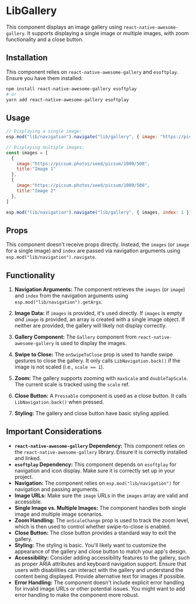 # LibGallery

This component displays an image gallery using `react-native-awesome-gallery`. It supports displaying a single image or multiple images, with zoom functionality and a close button.

## Installation

This component relies on `react-native-awesome-gallery` and `esoftplay`. Ensure you have them installed:

```bash
npm install react-native-awesome-gallery esoftplay
# or
yarn add react-native-awesome-gallery esoftplay
```

## Usage

```javascript
// Displaying a single image:
esp.mod("lib/navigation").navigate("lib/gallery", { image: "https://picsum.photos/seed/picsum/200/300" });

// Displaying multiple images:
const images = [
  {
    image:"https://picsum.photos/seed/picsum/1000/500",
    title:"Image 1"
  },
  {
    image:"https://picsum.photos/seed/picsum/1000/500",
    title:"Image 2"
  },
]

esp.mod("lib/navigation").navigate("lib/gallery", { images, index: 1 }); // Start at index 1

```

## Props

This component doesn't receive props directly. Instead, the `images` (or `image` for a single image) and `index` are passed via navigation arguments using `esp.mod("lib/navigation").navigate`.

## Functionality

1. **Navigation Arguments:** The component retrieves the `images` (or `image`) and `index` from the navigation arguments using `esp.mod("lib/navigation").getArgs`.

2. **Image Data:** If `images` is provided, it's used directly. If `images` is empty *and* `image` is provided, an array is created with a single image object.  If neither are provided, the gallery will likely not display correctly.

3. **Gallery Component:** The `Gallery` component from `react-native-awesome-gallery` is used to display the images.

4. **Swipe to Close:** The `onSwipeToClose` prop is used to handle swipe gestures to close the gallery.  It only calls `LibNavigation.back()` if the image is not scaled (i.e., `scale == 1`).

5. **Zoom:** The gallery supports zooming with `maxScale` and `doubleTapScale`. The current scale is tracked using the `scale` ref.

6. **Close Button:** A `Pressable` component is used as a close button.  It calls `LibNavigation.back()` when pressed.

7. **Styling:** The gallery and close button have basic styling applied.

## Important Considerations

* **`react-native-awesome-gallery` Dependency:** This component relies on the `react-native-awesome-gallery` library. Ensure it is correctly installed and linked.
* **`esoftplay` Dependency:** This component depends on `esoftplay` for navigation and icon display.  Make sure it is correctly set up in your project.
* **Navigation:** The component relies on `esp.mod("lib/navigation")` for navigation and passing arguments.
* **Image URLs:** Make sure the `image` URLs in the `images` array are valid and accessible.
* **Single Image vs. Multiple Images:** The component handles both single image and multiple image scenarios.
* **Zoom Handling:** The `onScaleChange` prop is used to track the zoom level, which is then used to control whether swipe-to-close is enabled.
* **Close Button:** The close button provides a standard way to exit the gallery.
* **Styling:** The styling is basic.  You'll likely want to customize the appearance of the gallery and close button to match your app's design.
* **Accessibility:** Consider adding accessibility features to the gallery, such as proper ARIA attributes and keyboard navigation support.  Ensure that users with disabilities can interact with the gallery and understand the content being displayed.  Provide alternative text for images if possible.
* **Error Handling:**  The component doesn't include explicit error handling for invalid image URLs or other potential issues.  You might want to add error handling to make the component more robust.
